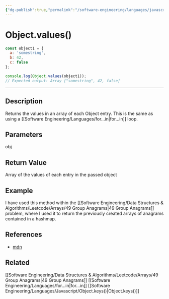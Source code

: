 ```yaml
---
{"dg-publish":true,"permalink":"/software-engineering/languages/javascript/object-values/","tags":["code/javascript"],"created":"2023-07-19T07:00:19.976-05:00","updated":"2023-10-05T06:45:19.661-05:00"}
---
```


# Object.values()

```javascript
const object1 = {
  a: 'somestring',
  b: 42,
  c: false
};

console.log(Object.values(object1));
// Expected output: Array ["somestring", 42, false]
```

---
## Description
Returns the values in an array of each Object entry. This is the same as using a [[Software Engineering/Languages/for...in\|for...in]] loop.

## Parameters
obj

## Return Value
Array of the values of each entry in the passed object

## Example
I have used this method within the [[Software Engineering/Data Structures & Algorithms/Leetcode/Arrays/49 Group Anagrams\|49 Group Anagrams]] problem, where I used it to return the previously created arrays of anagrams contained in a hashmap.

## References
- [mdn](https://developer.mozilla.org/en-US/docs/Web/JavaScript/Reference/Global_Objects/Object/values) 

## Related
[[Software Engineering/Data Structures & Algorithms/Leetcode/Arrays/49 Group Anagrams\|49 Group Anagrams]]
[[Software Engineering/Languages/for...in\|for...in]]
[[Software Engineering/Languages/Javascript/Object.keys()\|Object.keys()]]